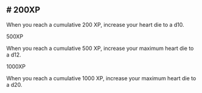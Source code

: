 ## # 200XP

When you reach a cumulative 200 XP, increase
your heart die to a d10.

500XP

When you reach a cumulative 500 XP, increase
your maximum heart die to a d12.

1000XP

When you reach a cumulative 1000 XP, increase
your maximum heart die to a d20.
